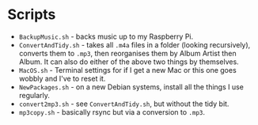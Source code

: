 # Scripts

- `BackupMusic.sh` - backs music up to my Raspberry Pi.
- `ConvertAndTidy.sh` - takes all `.m4a` files in a folder (looking recursively), converts them to `.mp3`, then reorganises them by Album Artist then Album. It can also do either of the above two things by themselves.
- `MacOS.sh` - Terminal settings for if I get a new Mac or this one goes wobbly and I've to reset it.
- `NewPackages.sh` - on a new Debian systems, install all the things I use regularly.
- `convert2mp3.sh` - see `ConvertAndTidy.sh`, but without the tidy bit.
- `mp3copy.sh` - basically rsync but via a conversion to `.mp3`.
